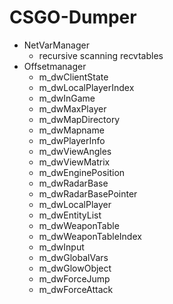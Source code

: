 # CSGO-Dumper  
* NetVarManager  
  * recursive scanning recvtables  
* Offsetmanager  
  * m_dwClientState  
  * m_dwLocalPlayerIndex  
  * m_dwInGame  
  * m_dwMaxPlayer  
  * m_dwMapDirectory  
  * m_dwMapname  
  * m_dwPlayerInfo  
  * m_dwViewAngles  
  * m_dwViewMatrix  
  * m_dwEnginePosition  
  * m_dwRadarBase  
  * m_dwRadarBasePointer  
  * m_dwLocalPlayer  
  * m_dwEntityList  
  * m_dwWeaponTable  
  * m_dwWeaponTableIndex  
  * m_dwInput  
  * m_dwGlobalVars  
  * m_dwGlowObject  
  * m_dwForceJump  
  * m_dwForceAttack  
